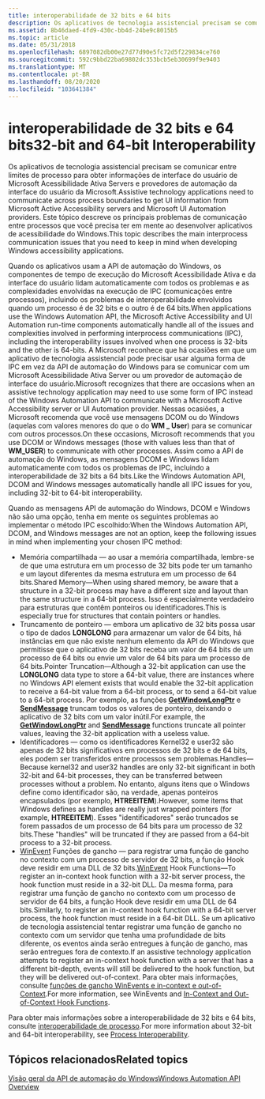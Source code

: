 ```yaml
---
title: interoperabilidade de 32 bits e 64 bits
description: Os aplicativos de tecnologia assistencial precisam se comunicar entre limites de processo para obter informações de interface do usuário de Microsoft Acessibilidade Ativa Servers e provedores de automação da interface do usuário da Microsoft.
ms.assetid: 8b46daed-4fd9-430c-bb4d-24be9c8015b5
ms.topic: article
ms.date: 05/31/2018
ms.openlocfilehash: 6897082db00e27d77d90e5fc72d5f229834ce760
ms.sourcegitcommit: 592c9bbd22ba69802dc353bcb5eb30699f9e9403
ms.translationtype: MT
ms.contentlocale: pt-BR
ms.lasthandoff: 08/20/2020
ms.locfileid: "103641384"
---
```

# <a name="32-bit-and-64-bit-interoperability"></a><span data-ttu-id="ed82d-103">interoperabilidade de 32 bits e 64 bits</span><span class="sxs-lookup"><span data-stu-id="ed82d-103">32-bit and 64-bit Interoperability</span></span>

<span data-ttu-id="ed82d-104">Os aplicativos de tecnologia assistencial precisam se comunicar entre limites de processo para obter informações de interface do usuário de Microsoft Acessibilidade Ativa Servers e provedores de automação da interface do usuário da Microsoft.</span><span class="sxs-lookup"><span data-stu-id="ed82d-104">Assistive technology applications need to communicate across process boundaries to get UI information from Microsoft Active Accessibility servers and Microsoft UI Automation providers.</span></span> <span data-ttu-id="ed82d-105">Este tópico descreve os principais problemas de comunicação entre processos que você precisa ter em mente ao desenvolver aplicativos de acessibilidade do Windows.</span><span class="sxs-lookup"><span data-stu-id="ed82d-105">This topic describes the main interprocess communication issues that you need to keep in mind when developing Windows accessibility applications.</span></span>

<span data-ttu-id="ed82d-106">Quando os aplicativos usam a API de automação do Windows, os componentes de tempo de execução do Microsoft Acessibilidade Ativa e da interface do usuário lidam automaticamente com todos os problemas e as complexidades envolvidas na execução de IPC (comunicações entre processos), incluindo os problemas de interoperabilidade envolvidos quando um processo é de 32 bits e o outro é de 64 bits.</span><span class="sxs-lookup"><span data-stu-id="ed82d-106">When applications use the Windows Automation API, the Microsoft Active Accessibility and UI Automation run-time components automatically handle all of the issues and complexities involved in performing interprocess communications (IPC), including the interoperability issues involved when one process is 32-bits and the other is 64-bits.</span></span> <span data-ttu-id="ed82d-107">A Microsoft reconhece que há ocasiões em que um aplicativo de tecnologia assistencial pode precisar usar alguma forma de IPC em vez da API de automação do Windows para se comunicar com um Microsoft Acessibilidade Ativa Server ou um provedor de automação de interface do usuário.</span><span class="sxs-lookup"><span data-stu-id="ed82d-107">Microsoft recognizes that there are occasions when an assistive technology application may need to use some form of IPC instead of the Windows Automation API to communicate with a Microsoft Active Accessibility server or UI Automation provider.</span></span> <span data-ttu-id="ed82d-108">Nessas ocasiões, a Microsoft recomenda que você use mensagens DCOM ou do Windows (aquelas com valores menores do que o do **WM \_ User**) para se comunicar com outros processos.</span><span class="sxs-lookup"><span data-stu-id="ed82d-108">On these occasions, Microsoft recommends that you use DCOM or Windows messages (those with values less than that of **WM\_USER**) to communicate with other processes.</span></span> <span data-ttu-id="ed82d-109">Assim como a API de automação do Windows, as mensagens DCOM e Windows lidam automaticamente com todos os problemas de IPC, incluindo a interoperabilidade de 32 bits a 64 bits.</span><span class="sxs-lookup"><span data-stu-id="ed82d-109">Like the Windows Automation API, DCOM and Windows messages automatically handle all IPC issues for you, including 32-bit to 64-bit interoperability.</span></span>

<span data-ttu-id="ed82d-110">Quando as mensagens API de automação do Windows, DCOM e Windows não são uma opção, tenha em mente os seguintes problemas ao implementar o método IPC escolhido:</span><span class="sxs-lookup"><span data-stu-id="ed82d-110">When the Windows Automation API, DCOM, and Windows messages are not an option, keep the following issues in mind when implementing your chosen IPC method:</span></span>

-   <span data-ttu-id="ed82d-111">Memória compartilhada — ao usar a memória compartilhada, lembre-se de que uma estrutura em um processo de 32 bits pode ter um tamanho e um layout diferentes da mesma estrutura em um processo de 64 bits.</span><span class="sxs-lookup"><span data-stu-id="ed82d-111">Shared Memory—When using shared memory, be aware that a structure in a 32-bit process may have a different size and layout than the same structure in a 64-bit process.</span></span> <span data-ttu-id="ed82d-112">Isso é especialmente verdadeiro para estruturas que contêm ponteiros ou identificadores.</span><span class="sxs-lookup"><span data-stu-id="ed82d-112">This is especially true for structures that contain pointers or handles.</span></span>
-   <span data-ttu-id="ed82d-113">Truncamento de ponteiro — embora um aplicativo de 32 bits possa usar o tipo de dados **LONGLONG** para armazenar um valor de 64 bits, há instâncias em que não existe nenhum elemento da API do Windows que permitisse que o aplicativo de 32 bits receba um valor de 64 bits de um processo de 64 bits ou envie um valor de 64 bits para um processo de 64 bits.</span><span class="sxs-lookup"><span data-stu-id="ed82d-113">Pointer Truncation—Although a 32-bit application can use the **LONGLONG** data type to store a 64-bit value, there are instances where no Windows API element exists that would enable the 32-bit application to receive a 64-bit value from a 64-bit process, or to send a 64-bit value to a 64-bit process.</span></span> <span data-ttu-id="ed82d-114">Por exemplo, as funções [**GetWindowLongPtr**](/windows/desktop/api/winuser/nf-winuser-getwindowlongptra) e [**SendMessage**](/windows/desktop/api/winuser/nf-winuser-sendmessage) truncam todos os valores de ponteiro, deixando o aplicativo de 32 bits com um valor inútil.</span><span class="sxs-lookup"><span data-stu-id="ed82d-114">For example, the [**GetWindowLongPtr**](/windows/desktop/api/winuser/nf-winuser-getwindowlongptra) and [**SendMessage**](/windows/desktop/api/winuser/nf-winuser-sendmessage) functions truncate all pointer values, leaving the 32-bit application with a useless value.</span></span>
-   <span data-ttu-id="ed82d-115">Identificadores — como os identificadores Kernel32 e user32 são apenas de 32 bits significativos em processos de 32 bits e de 64 bits, eles podem ser transferidos entre processos sem problemas.</span><span class="sxs-lookup"><span data-stu-id="ed82d-115">Handles—Because kernel32 and user32 handles are only 32-bit significant in both 32-bit and 64-bit processes, they can be transferred between processes without a problem.</span></span> <span data-ttu-id="ed82d-116">No entanto, alguns itens que o Windows define como identificador são, na verdade, apenas ponteiros encapsulados (por exemplo, **HTREEITEM**).</span><span class="sxs-lookup"><span data-stu-id="ed82d-116">However, some items that Windows defines as handles are really just wrapped pointers (for example, **HTREEITEM**).</span></span> <span data-ttu-id="ed82d-117">Esses "identificadores" serão truncados se forem passados de um processo de 64 bits para um processo de 32 bits.</span><span class="sxs-lookup"><span data-stu-id="ed82d-117">These "handles" will be truncated if they are passed from a 64-bit process to a 32-bit process.</span></span>
-   <span data-ttu-id="ed82d-118">[WinEvent](winevents-infrastructure.md) Funções de gancho — para registrar uma função de gancho no contexto com um processo de servidor de 32 bits, a função Hook deve residir em uma DLL de 32 bits.</span><span class="sxs-lookup"><span data-stu-id="ed82d-118">[WinEvent](winevents-infrastructure.md) Hook Functions—To register an in-context hook function with a 32-bit server process, the hook function must reside in a 32-bit DLL.</span></span> <span data-ttu-id="ed82d-119">Da mesma forma, para registrar uma função de gancho no contexto com um processo de servidor de 64 bits, a função Hook deve residir em uma DLL de 64 bits.</span><span class="sxs-lookup"><span data-stu-id="ed82d-119">Similarly, to register an in-context hook function with a 64-bit server process, the hook function must reside in a 64-bit DLL.</span></span> <span data-ttu-id="ed82d-120">Se um aplicativo de tecnologia assistencial tentar registrar uma função de gancho no contexto com um servidor que tenha uma profundidade de bits diferente, os eventos ainda serão entregues à função de gancho, mas serão entregues fora de contexto.</span><span class="sxs-lookup"><span data-stu-id="ed82d-120">If an assistive technology application attempts to register an in-context hook function with a server that has a different bit-depth, events will still be delivered to the hook function, but they will be delivered out-of-context.</span></span> <span data-ttu-id="ed82d-121">Para obter mais informações, consulte [funções de gancho WinEvents e in-context e out-of-Context](in-context-and-out-of-context-hook-functions.md).</span><span class="sxs-lookup"><span data-stu-id="ed82d-121">For more information, see WinEvents and [In-Context and Out-of-Context Hook Functions](in-context-and-out-of-context-hook-functions.md).</span></span>

<span data-ttu-id="ed82d-122">Para obter mais informações sobre a interoperabilidade de 32 bits e 64 bits, consulte [interoperabilidade de processo](/windows/desktop/WinProg64/process-interoperability).</span><span class="sxs-lookup"><span data-stu-id="ed82d-122">For more information about 32-bit and 64-bit interoperability, see [Process Interoperability](/windows/desktop/WinProg64/process-interoperability).</span></span>

## <a name="related-topics"></a><span data-ttu-id="ed82d-123">Tópicos relacionados</span><span class="sxs-lookup"><span data-stu-id="ed82d-123">Related topics</span></span>

<dl> <dt>

[<span data-ttu-id="ed82d-124">Visão geral da API de automação do Windows</span><span class="sxs-lookup"><span data-stu-id="ed82d-124">Windows Automation API Overview</span></span>](windows-automation-api-overview.md)
</dt> </dl>

 

 